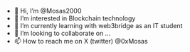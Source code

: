 - 👋 Hi, I’m @Mosas2000
- 👀 I’m interested in Blockchain technology 
- 🌱 I’m currently learning with web3bridge as an IT student
- 💞️ I’m looking to collaborate on ...
- 📫 How to reach me on X (twitter)  @0xMosas
<!---
Mosas2000/Mosas2000 is a ✨ special ✨ repository because its `README.md` (this file) appears on your GitHub profile.
You can click the Preview link to take a look at your changes.
--->
